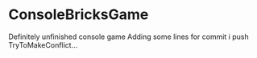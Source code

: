 # ConsoleBricksGame
Definitely unfinished console game
Adding some lines for commit i push
TryToMakeConflict...